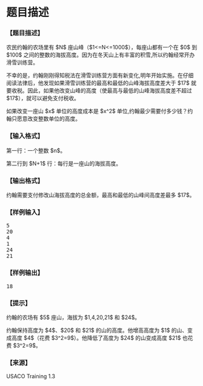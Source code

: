 # 题目描述


<h3>
【题目描述】
</h3>
<p>
农民约翰的农场里有 $N$ 座山峰（$1&lt;=N&lt;=1000$），每座山都有一个在 $0$ 到 $100$ 之间的整数的海拔高度。因为在冬天山上有丰富的积雪,所以约翰经常开办滑雪训练营。
</p>
<p>
不幸的是，约翰刚刚得知税法在滑雪训练营方面有新变化,明年开始实施。在仔细阅读法律后，他发现如果滑雪训练营的最高和最低的山峰海拔高度差大于 $17$ 就要收税。因此，如果他改变山峰的高度（使最高与最低的山峰海拔高度差不超过 $17$），就可以避免支付税收。
</p>
<p>
如果改变一座山 $x$ 单位的高度成本是 $x^2$ 单位,约翰最少需要付多少钱？约翰只愿意改变整数单位的高度。
</p>
<h3>
【输入格式】
</h3>
<p>
第一行：一个整数 $n$。
</p>
<p>
第二行到 $N+1$ 行：每行是一座山的海拔高度。
</p>
<h3>
【输出格式】
</h3>
<p>
约翰需要支付修改山海拔高度的总金额，最高和最低的山峰间高度差最多 $17$。
</p>
<h3>
【样例输入】
</h3>
<pre>5
20
4
1
24
21
</pre>
<h3>
【样例输出】
</h3>
<pre>18</pre>
<h3>
【提示】
</h3>
<p>
约翰的农场有 $5$ 座山，海拔为 $1,4,20,21$ 和 $24$。
</p>
<p>
约翰保持高度为 $4$、$20$ 和 $21$ 的山的高度。他增高高度为 $1$ 的山、变成高度 $4$（花费 $3^2=9$）。他降低了高度为 $24$ 的山变成高度 $21$ 也花费 $3^2=9$。
</p>
<h3>
【来源】
</h3>
<p>
USACO Training 1.3
</p>
